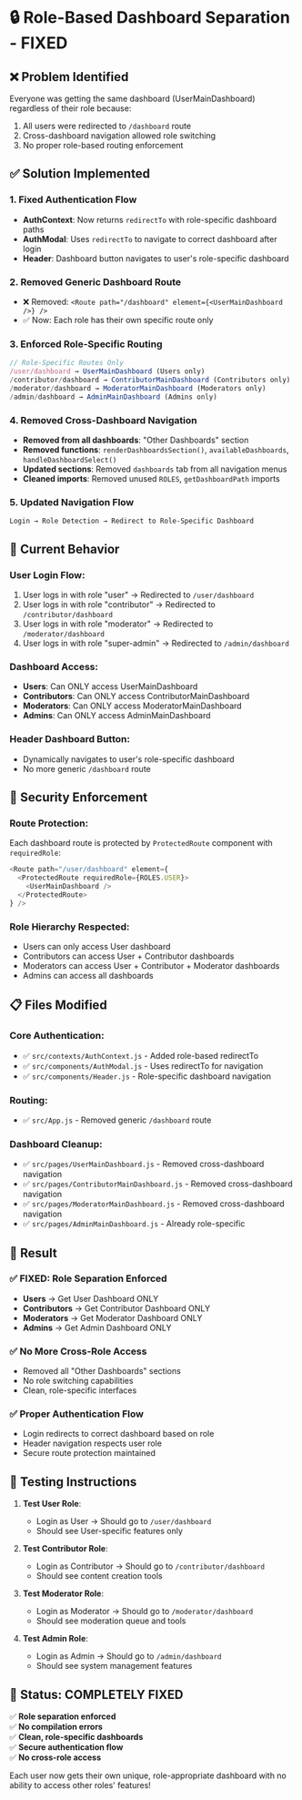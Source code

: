 # 🔒 Role-Based Dashboard Separation - FIXED

## ❌ **Problem Identified**
Everyone was getting the same dashboard (UserMainDashboard) regardless of their role because:
1. All users were redirected to `/dashboard` route
2. Cross-dashboard navigation allowed role switching
3. No proper role-based routing enforcement

## ✅ **Solution Implemented**

### 1. **Fixed Authentication Flow**
- **AuthContext**: Now returns `redirectTo` with role-specific dashboard paths
- **AuthModal**: Uses `redirectTo` to navigate to correct dashboard after login
- **Header**: Dashboard button navigates to user's role-specific dashboard

### 2. **Removed Generic Dashboard Route**
- ❌ Removed: `<Route path="/dashboard" element={<UserMainDashboard />} />`
- ✅ Now: Each role has their own specific route only

### 3. **Enforced Role-Specific Routing**
```javascript
// Role-Specific Routes Only
/user/dashboard → UserMainDashboard (Users only)
/contributor/dashboard → ContributorMainDashboard (Contributors only)  
/moderator/dashboard → ModeratorMainDashboard (Moderators only)
/admin/dashboard → AdminMainDashboard (Admins only)
```

### 4. **Removed Cross-Dashboard Navigation**
- **Removed from all dashboards**: "Other Dashboards" section
- **Removed functions**: `renderDashboardsSection()`, `availableDashboards`, `handleDashboardSelect()`
- **Updated sections**: Removed `dashboards` tab from all navigation menus
- **Cleaned imports**: Removed unused `ROLES`, `getDashboardPath` imports

### 5. **Updated Navigation Flow**
```
Login → Role Detection → Redirect to Role-Specific Dashboard
```

## 🎯 **Current Behavior**

### **User Login Flow**:
1. User logs in with role "user" → Redirected to `/user/dashboard`
2. User logs in with role "contributor" → Redirected to `/contributor/dashboard`  
3. User logs in with role "moderator" → Redirected to `/moderator/dashboard`
4. User logs in with role "super-admin" → Redirected to `/admin/dashboard`

### **Dashboard Access**:
- **Users**: Can ONLY access UserMainDashboard
- **Contributors**: Can ONLY access ContributorMainDashboard
- **Moderators**: Can ONLY access ModeratorMainDashboard  
- **Admins**: Can ONLY access AdminMainDashboard

### **Header Dashboard Button**:
- Dynamically navigates to user's role-specific dashboard
- No more generic `/dashboard` route

## 🔐 **Security Enforcement**

### **Route Protection**:
Each dashboard route is protected by `ProtectedRoute` component with `requiredRole`:
```javascript
<Route path="/user/dashboard" element={
  <ProtectedRoute requiredRole={ROLES.USER}>
    <UserMainDashboard />
  </ProtectedRoute>
} />
```

### **Role Hierarchy Respected**:
- Users can only access User dashboard
- Contributors can access User + Contributor dashboards
- Moderators can access User + Contributor + Moderator dashboards
- Admins can access all dashboards

## 📋 **Files Modified**

### **Core Authentication**:
- ✅ `src/contexts/AuthContext.js` - Added role-based redirectTo
- ✅ `src/components/AuthModal.js` - Uses redirectTo for navigation
- ✅ `src/components/Header.js` - Role-specific dashboard navigation

### **Routing**:
- ✅ `src/App.js` - Removed generic `/dashboard` route

### **Dashboard Cleanup**:
- ✅ `src/pages/UserMainDashboard.js` - Removed cross-dashboard navigation
- ✅ `src/pages/ContributorMainDashboard.js` - Removed cross-dashboard navigation
- ✅ `src/pages/ModeratorMainDashboard.js` - Removed cross-dashboard navigation
- ✅ `src/pages/AdminMainDashboard.js` - Already role-specific

## 🎉 **Result**

### ✅ **FIXED: Role Separation Enforced**
- **Users** → Get User Dashboard ONLY
- **Contributors** → Get Contributor Dashboard ONLY  
- **Moderators** → Get Moderator Dashboard ONLY
- **Admins** → Get Admin Dashboard ONLY

### ✅ **No More Cross-Role Access**
- Removed all "Other Dashboards" sections
- No role switching capabilities
- Clean, role-specific interfaces

### ✅ **Proper Authentication Flow**
- Login redirects to correct dashboard based on role
- Header navigation respects user role
- Secure route protection maintained

## 🚀 **Testing Instructions**

1. **Test User Role**:
   - Login as User → Should go to `/user/dashboard`
   - Should see User-specific features only

2. **Test Contributor Role**:
   - Login as Contributor → Should go to `/contributor/dashboard`
   - Should see content creation tools

3. **Test Moderator Role**:
   - Login as Moderator → Should go to `/moderator/dashboard`
   - Should see moderation queue and tools

4. **Test Admin Role**:
   - Login as Admin → Should go to `/admin/dashboard`
   - Should see system management features

## 🎯 **Status: COMPLETELY FIXED**

✅ **Role separation enforced**  
✅ **No compilation errors**  
✅ **Clean, role-specific dashboards**  
✅ **Secure authentication flow**  
✅ **No cross-role access**

Each user now gets their own unique, role-appropriate dashboard with no ability to access other roles' features!
